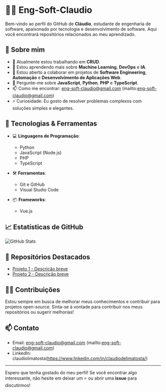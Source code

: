 # 👨‍💻 Eng-Soft-Claudio

Bem-vindo ao perfil do GitHub de **Cláudio**, estudante de engenharia de software, apaixonado por tecnologia e desenvolvimento de software. Aqui você encontrará repositórios relacionados ao meu aprendizado.

## 🚀 Sobre mim

- 🔭 Atualmente estou trabalhando em **CRUD**.
- 🌱 Estou aprendendo mais sobre **Machine Learning**, **DevOps** e **IA**.
- 👯 Estou aberto a colaborar em projetos de **Software Engineering**, **Automação** e **Desenvolvimento de Aplicações Web**.
- 💬 Pergunte-me sobre **JavaScript**, **Python**, **PHP** e **TypeScript**.
- 📫 Como me encontrar: eng-soft-claudio@gmail.com (mailto:eng-soft-claudio@gmail.com)
- ⚡ Curiosidade: Eu gosto de resolver problemas complexos com soluções simples e elegantes.

## 🔧 Tecnologias & Ferramentas

- 💻 **Linguagens de Programação**: 
  - Python
  - JavaScript (Node.js)
  - PHP
  - TypeScript
  
- 🛠 **Ferramentas**:
  - Git e GitHub
  - Visual Studio Code
  
- 📦 **Frameworks**:
  - Vue.js

## 📈 Estatísticas de GitHub

![GitHub Stats](https://github-readme-stats.vercel.app/api?username=Eng-Soft-Claudio&show_icons=true&hide_title=true&hide=prs&count_private=true&theme=radical)

## 📝 Repositórios Destacados

- [Projeto 1 - Descrição breve](https://github.com/Eng-Soft-Claudio/ToDoList)
- [Projeto 2 - Descrição breve](https://github.com/Eng-Soft-Claudio/simulador-de-investimentos)

## 👨‍💻 Contribuições

Estou sempre em busca de melhorar meus conhecimentos e contribuir para projetos open-source. Sinta-se à vontade para contribuir nos meus repositórios ou sugerir melhorias!

## 📫 Contato

- Email: eng-soft-claudio@gmail.com (mailto:eng-soft-claudio@gmail.com)
- LinkedIn: claudiolimatosta(https://www.linkedin.com/in/claudiodelimatosta/)

---

Espero que tenha gostado do meu perfil! Se você encontrar algo interessante, não hesite em deixar um ⭐ ou abrir uma **issue** para discutirmos!

